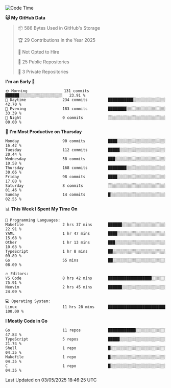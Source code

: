<!--START_SECTION:waka-->
![Code Time](http://img.shields.io/badge/Code%20Time-1%2C219%20hrs%2021%20mins-blue)

**🐱 My GitHub Data** 

> 📦 586 Bytes Used in GitHub's Storage 
 > 
> 🏆 29 Contributions in the Year 2025
 > 
> 🚫 Not Opted to Hire
 > 
> 📜 25 Public Repositories 
 > 
> 🔑 3 Private Repositories 
 > 
**I'm an Early 🐤** 

```text
🌞 Morning                131 commits         ██████░░░░░░░░░░░░░░░░░░░   23.91 % 
🌆 Daytime                234 commits         ███████████░░░░░░░░░░░░░░   42.70 % 
🌃 Evening                183 commits         ████████░░░░░░░░░░░░░░░░░   33.39 % 
🌙 Night                  0 commits           ░░░░░░░░░░░░░░░░░░░░░░░░░   00.00 % 
```
📅 **I'm Most Productive on Thursday** 

```text
Monday                   90 commits          ████░░░░░░░░░░░░░░░░░░░░░   16.42 % 
Tuesday                  112 commits         █████░░░░░░░░░░░░░░░░░░░░   20.44 % 
Wednesday                58 commits          ███░░░░░░░░░░░░░░░░░░░░░░   10.58 % 
Thursday                 168 commits         ████████░░░░░░░░░░░░░░░░░   30.66 % 
Friday                   98 commits          ████░░░░░░░░░░░░░░░░░░░░░   17.88 % 
Saturday                 8 commits           ░░░░░░░░░░░░░░░░░░░░░░░░░   01.46 % 
Sunday                   14 commits          █░░░░░░░░░░░░░░░░░░░░░░░░   02.55 % 
```


📊 **This Week I Spent My Time On** 

```text
💬 Programming Languages: 
Makefile                 2 hrs 37 mins       ██████░░░░░░░░░░░░░░░░░░░   22.91 % 
YAML                     1 hr 47 mins        ████░░░░░░░░░░░░░░░░░░░░░   15.68 % 
Other                    1 hr 13 mins        ███░░░░░░░░░░░░░░░░░░░░░░   10.63 % 
TypeScript               1 hr 8 mins         ██░░░░░░░░░░░░░░░░░░░░░░░   09.89 % 
Go                       55 mins             ██░░░░░░░░░░░░░░░░░░░░░░░   08.09 % 

🔥 Editors: 
VS Code                  8 hrs 42 mins       ███████████████████░░░░░░   75.91 % 
Neovim                   2 hrs 45 mins       ██████░░░░░░░░░░░░░░░░░░░   24.09 % 

💻 Operating System: 
Linux                    11 hrs 28 mins      █████████████████████████   100.00 % 
```

**I Mostly Code in Go** 

```text
Go                       11 repos            ████████████░░░░░░░░░░░░░   47.83 % 
TypeScript               5 repos             █████░░░░░░░░░░░░░░░░░░░░   21.74 % 
Shell                    1 repo              █░░░░░░░░░░░░░░░░░░░░░░░░   04.35 % 
Makefile                 1 repo              █░░░░░░░░░░░░░░░░░░░░░░░░   04.35 % 
C                        1 repo              █░░░░░░░░░░░░░░░░░░░░░░░░   04.35 % 
```




 Last Updated on 03/05/2025 18:46:25 UTC
<!--END_SECTION:waka-->
